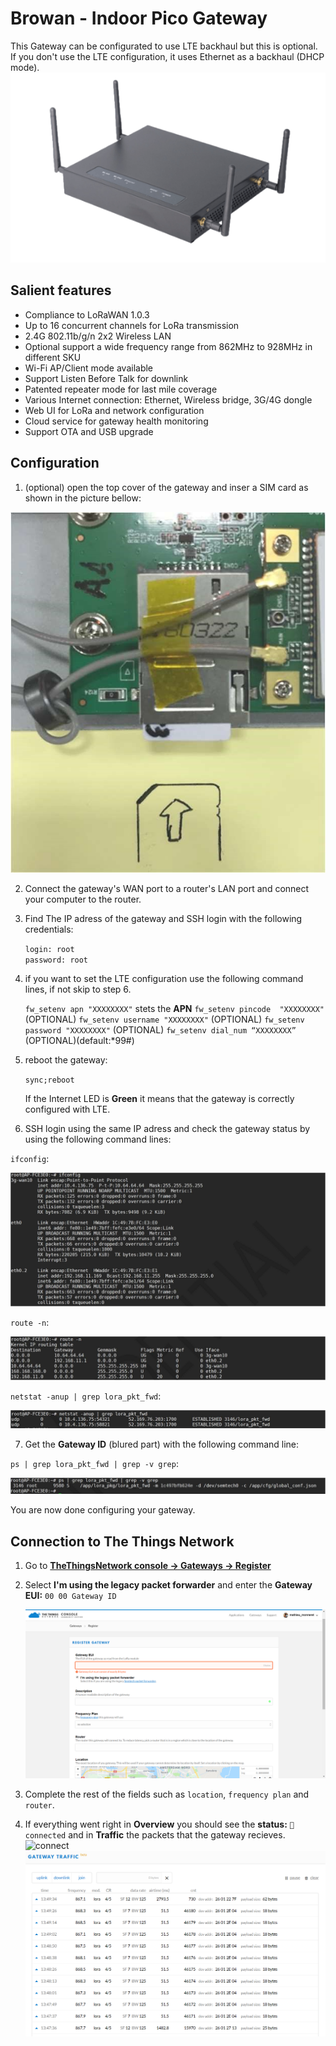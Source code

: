 # Browan - Indoor Pico Gateway

This Gateway can be configurated to use LTE backhaul but this is optional.  
If you don't use the LTE configuration, it uses Ethernet as a backhaul (DHCP mode).  
![pico-gateway](pico-gateway.png)

## Salient features

- Compliance to LoRaWAN 1.0.3
- Up to 16 concurrent channels for LoRa transmission
- 2.4G 802.11b/g/n 2x2 Wireless LAN
- Optional support a wide frequency range from 862MHz to
928MHz in different SKU
- Wi-Fi AP/Client mode available
- Support Listen Before Talk for downlink
- Patented repeater mode for last mile coverage
- Various Internet connection: Ethernet, Wireless bridge,
3G/4G dongle
- Web UI for LoRa and network configuration
- Cloud service for gateway health monitoring
- Support OTA and USB upgrade

## Configuration

1. (optional) open the top cover of the gateway and inser a SIM card as shown in the picture bellow:

![inside of the gateway](inside.png)

2. Connect the gateway's WAN port to a router's LAN port and connect your computer to the router.
3. Find The IP adress of the gateway and SSH login with the following credentials:  

   `login: root`  
   `password: root`
   
4. if you want to set the LTE configuration use the following command lines, if not skip to step 6.

    `fw_setenv apn "XXXXXXXX"` stets the **APN**
    `fw_setenv pincode  "XXXXXXXX"` (OPTIONAL) 
    `fw_setenv username "XXXXXXXX"` (OPTIONAL)
    `fw_setenv password "XXXXXXXX"` (OPTIONAL)
    `fw_setenv dial_num “XXXXXXXX”` (OPTIONAL)(default:*99#)  
   
5. reboot the gateway:

    `sync;reboot`
   
    If the Internet LED is **Green** it means that the gateway is correctly configured with LTE.

6. SSH login using the same IP adress and check the gateway status by using the following command lines:
  
  `ifconfig`:
  
   ![ifconfig](ifconfig.png)

   `route -n`:
   
   ![route -n](route.png)

   `netstat -anup | grep lora_pkt_fwd`:
   
   ![netstat](netstat.png)
   
7. Get the **Gateway ID** (blured part) with the following command line:

  `ps | grep lora_pkt_fwd | grep -v grep`:
  
   ![lora_pkt_fwd](lora_pkt_fwd.png)

You are now done configuring your gateway.

## Connection to The Things Network

1. Go to [**TheThingsNetwork console -> Gateways -> Register**](https://console.thethingsnetwork.org/gateways/register)
2. Select **I'm using the legacy packet forwarder** and enter the **Gateway EUI:** `00 00 Gateway ID`

   ![register](register.png)
   
3. Complete the rest of the fields such as `location`, `frequency plan` and `router`.
4. If everything went right in **Overview** you should see the **status:** `🧶connected` and in **Traffic** the packets that the gateway recieves.
![connect](connect.png)
![trafic](trafic.png)
